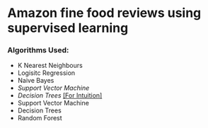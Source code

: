 # Amazon fine food reviews using supervised learning

### Algorithms Used:
- K Nearest Neighbours
- Logisitc Regression
- Naive Bayes
- _Support Vector Machine_
- _Decision Trees_ [[For Intuition]](https://medium.com/coinmonks/what-is-entropy-and-why-information-gain-is-matter-4e85d46d2f01)
- Support Vector Machine
- Decision Trees
- Random Forest

